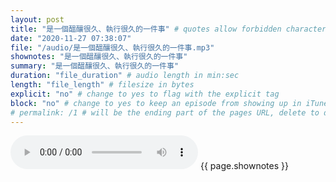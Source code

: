 ```yaml
---
layout: post
title: "是一個醞釀很久、執行很久的一件事" # quotes allow forbidden characters like the colon
date: "2020-11-27 07:38:07"
file: "/audio/是一個醞釀很久、執行很久的一件事.mp3"
shownotes: "是一個醞釀很久、執行很久的一件事"
summary: "是一個醞釀很久、執行很久的一件事"
duration: "file_duration" # audio length in min:sec
length: "file_length" # filesize in bytes
explicit: "no" # change to yes to flag with the explicit tag
block: "no" # change to yes to keep an episode from showing up in iTunes
# permalink: /1 # will be the ending part of the pages URL, delete to default to the title
---
```


<audio controls>
<source src="{{site.url}}{{site.baseurl}}{{ page.file }}" type="audio/x-mp3">
Your browser does not support the audio element.
</audio>
{{ page.shownotes }}
